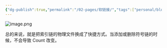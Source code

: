 ```yaml
---
{"dg-publish":true,"permalink":"/02-pages/软链接/","tags":["personal/blog","os/file"]}
---
```


![image.png](https://yelanyanyu-img-bed.oss-cn-hangzhou.aliyuncs.com/img/blog/2024/10/20241027211911.png)

总的来说，就是把索引链的物理文件换成了快捷方式。当添加或删除符号链的时候，不会导致 Count 改变。